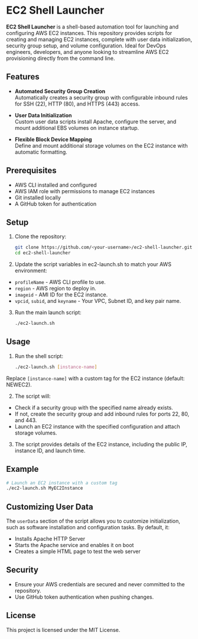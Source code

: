 # EC2 Shell Launcher

**EC2 Shell Launcher** is a shell-based automation tool for launching and configuring AWS EC2 instances. This repository provides scripts for creating and managing EC2 instances, complete with user data initialization, security group setup, and volume configuration. Ideal for DevOps engineers, developers, and anyone looking to streamline AWS EC2 provisioning directly from the command line.

## Features

- **Automated Security Group Creation**  
  Automatically creates a security group with configurable inbound rules for SSH (22), HTTP (80), and HTTPS (443) access.

- **User Data Initialization**  
  Custom user data scripts install Apache, configure the server, and mount additional EBS volumes on instance startup.

- **Flexible Block Device Mapping**  
  Define and mount additional storage volumes on the EC2 instance with automatic formatting.

## Prerequisites

- AWS CLI installed and configured
- AWS IAM role with permissions to manage EC2 instances
- Git installed locally
- A GitHub token for authentication

## Setup

1. Clone the repository:
   ```bash
   git clone https://github.com/<your-username>/ec2-shell-launcher.git
   cd ec2-shell-launcher

2. Update the script variables in ec2-launch.sh to match your AWS environment:

- `profileName` - AWS CLI profile to use.
- `region` - AWS region to deploy in.
- `imageid` - AMI ID for the EC2 instance.
- `vpcid`, `subid`, and `keyname` - Your VPC, Subnet ID, and key pair name.

3. Run the main launch script:
   ```bash
   ./ec2-launch.sh

## Usage
1. Run the shell script:
   ```bash
   ./ec2-launch.sh [instance-name]

Replace `[instance-name]` with a custom tag for the EC2 instance (default: NEWEC2).

2. The script will:

  - Check if a security group with the specified name already exists.
  - If not, create the security group and add inbound rules for ports 22, 80, and 443.
  - Launch an EC2 instance with the specified configuration and attach storage volumes.

3. The script provides details of the EC2 instance, including the public IP, instance ID, and launch time.

## Example
```bash
# Launch an EC2 instance with a custom tag
./ec2-launch.sh MyEC2Instance
```

## Customizing User Data
The `userData` section of the script allows you to customize initialization, such as software installation and configuration tasks. By default, it:

  - Installs Apache HTTP Server
  - Starts the Apache service and enables it on boot
  - Creates a simple HTML page to test the web server

## Security

  - Ensure your AWS credentials are secured and never committed to the repository.
  - Use GitHub token authentication when pushing changes.

## License

This project is licensed under the MIT License.

